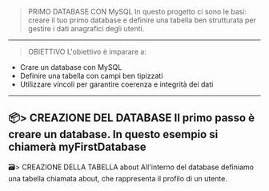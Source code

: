 > PRIMO DATABASE CON MySQL
In questo progetto ci sono le basi: creare il tuo primo database e definire una tabella ben strutturata per gestire i dati anagrafici degli utenti.
-----------------------------------------------------------------------------------------------------------------------------------------------------
> OBIETTIVO
L'obiettivo è imparare a:
- Crare un database con MySQL
- Definire una tabella con campi ben tipizzati
- Utilizzare vincoli per garantire coerenza e integrità dei dati
-----------------------------------------------------------------------------------------------------------------------------------------------------
📦> CREAZIONE DEL DATABASE
Il primo passo è creare un database.
In questo esempio si chiamerà myFirstDatabase
-----------------------------------------------------------------------------------------------------------------------------------------------------
🗃️> CREAZIONE DELLA TABELLA about
All'interno del database definiamo una tabella chiamata about, che rappresenta il profilo di un utente.
